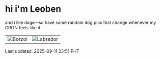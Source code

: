 # hi i'm Leoben

and i like dogs—so have some random dog pics that change whenever my CRON feels like it

|  |  |
|--------|----------|
| ![Borzoi](https://random-dog-vercel.vercel.app/api/random-borzoi?v=1757605911) | ![Labrador](https://random-dog-vercel.vercel.app/api/random-labrador?v=1757605911) |

Last updated: 2025-09-11 23:51 PHT
